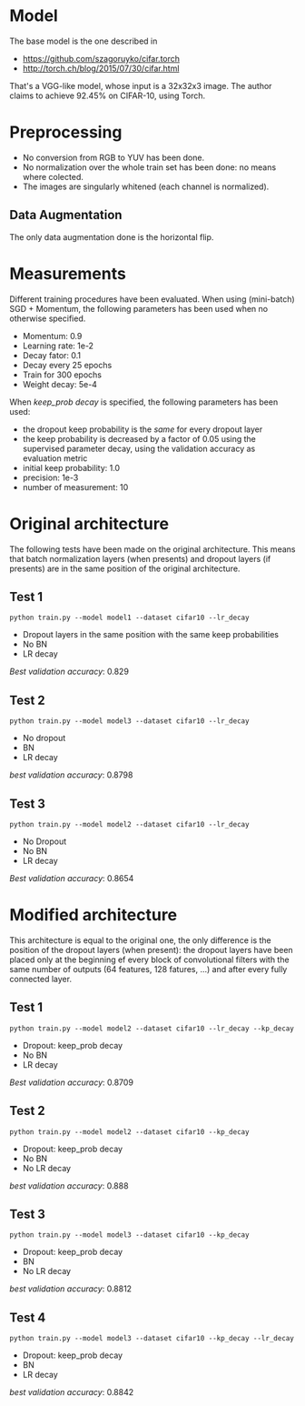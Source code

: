 # Model
The base model is the one described in

- https://github.com/szagoruyko/cifar.torch
- http://torch.ch/blog/2015/07/30/cifar.html

That's a VGG-like model, whose input is a 32x32x3 image. The author claims to achieve 92.45% on CIFAR-10, using Torch.

# Preprocessing
- No conversion from RGB to YUV has been done.
- No normalization over the whole train set has been done: no means where colected.
- The images are singularly whitened (each channel is normalized).

## Data Augmentation
The only data augmentation done is the horizontal flip.

# Measurements
Different training procedures have been evaluated.
When using (mini-batch) SGD + Momentum, the following parameters has been used when no otherwise specified.

- Momentum: 0.9
- Learning rate: 1e-2
- Decay fator: 0.1
- Decay every 25 epochs
- Train for 300 epochs
- Weight decay: 5e-4

When *keep_prob decay* is specified, the following parameters has been used:

- the dropout keep probability is the *same* for every dropout layer
- the keep probability is decreased by a factor of 0.05 using the supervised parameter decay, using the validation accuracy as evaluation metric
- initial keep probability: 1.0
- precision: 1e-3
- number of measurement: 10


# Original architecture

The following tests have been made on the original architecture. This means that batch normalization layers (when presents) and dropout layers (if presents) are in the same position of the original architecture.

## Test 1

```
python train.py --model model1 --dataset cifar10 --lr_decay
```

- Dropout layers in the same position with the same keep probabilities
- No BN
- LR decay

*Best validation accuracy*: 0.829

## Test 2

```
python train.py --model model3 --dataset cifar10 --lr_decay
```

- No dropout
- BN
- LR decay

*best validation accuracy*: 0.8798

## Test 3

```
python train.py --model model2 --dataset cifar10 --lr_decay
```

- No Dropout
- No BN
- LR decay

*Best validation accuracy*: 0.8654

# Modified architecture

This architecture is equal to the original one, the only difference is the position of the dropout layers (when present): the dropout layers have been placed only at the beginning ef every block of convolutional filters with the same number of outputs (64 features, 128 fatures, ...) and after every fully connected layer.


## Test 1

```
python train.py --model model2 --dataset cifar10 --lr_decay --kp_decay
```

- Dropout: keep_prob decay
- No BN
- LR decay

*Best validation accuracy*: 0.8709


## Test 2

```
python train.py --model model2 --dataset cifar10 --kp_decay
```

- Dropout: keep_prob decay
- No BN
- No LR decay

*best validation accuracy*: 0.888

## Test 3

```
python train.py --model model3 --dataset cifar10 --kp_decay
```

- Dropout: keep_prob decay
- BN
- No LR decay

*best validation accuracy*: 0.8812

## Test 4

```
python train.py --model model3 --dataset cifar10 --kp_decay --lr_decay
```

- Dropout: keep_prob decay
- BN
- LR decay

*best validation accuracy*: 0.8842
